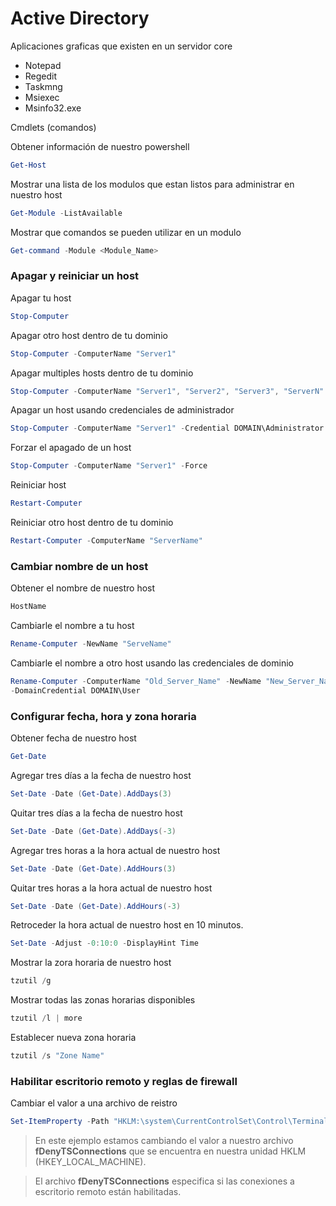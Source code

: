# Active Directory

Aplicaciones graficas que existen en un servidor core

- Notepad
- Regedit
- Taskmng
- Msiexec
- Msinfo32.exe

Cmdlets (comandos)

Obtener información de nuestro powershell
```powershell
Get-Host
```
Mostrar una lista de los modulos que estan listos para administrar en nuestro host
```powershell
Get-Module -ListAvailable
```
Mostrar que comandos se pueden utilizar en un modulo
```powershell
Get-command -Module <Module_Name>
```

### Apagar y reiniciar un host

Apagar tu host
```powershell
Stop-Computer
```
Apagar otro host dentro de tu dominio
```powershell
Stop-Computer -ComputerName "Server1"
```
Apagar multiples hosts dentro de tu dominio
```powershell
Stop-Computer -ComputerName "Server1", "Server2", "Server3", "ServerN"
```
Apagar un host usando credenciales de administrador
```powershell
Stop-Computer -ComputerName "Server1" -Credential DOMAIN\Administrator
```
Forzar el apagado de un host
```powershell
Stop-Computer -ComputerName "Server1" -Force
```
Reiniciar host
```powershell
Restart-Computer
```
Reiniciar otro host dentro de tu dominio
```powershell
Restart-Computer -ComputerName "ServerName"
```

### Cambiar nombre de un host

Obtener el nombre de nuestro host
```powershell
HostName
```
Cambiarle el nombre a tu host
```powershell
Rename-Computer -NewName "ServeName"
```
Cambiarle el nombre a otro host usando las credenciales de dominio
```powershell
Rename-Computer -ComputerName "Old_Server_Name" -NewName "New_Server_Name"
-DomainCredential DOMAIN\User
```

### Configurar fecha, hora y zona horaria

Obtener fecha de nuestro host
```powershell 
Get-Date
```
Agregar tres días a la fecha de nuestro host
```powershell
Set-Date -Date (Get-Date).AddDays(3)
```
Quitar tres días a la fecha de nuestro host
```powershell
Set-Date -Date (Get-Date).AddDays(-3)
```
Agregar tres horas a la hora actual de nuestro host
```powershell
Set-Date -Date (Get-Date).AddHours(3)
```
Quitar tres horas a la hora actual de nuestro host
```powershell
Set-Date -Date (Get-Date).AddHours(-3)
```
Retroceder la hora actual de nuestro host en 10 minutos.
```powershell
Set-Date -Adjust -0:10:0 -DisplayHint Time
```
Mostrar la zora horaria de nuestro host
```powershell
tzutil /g
```
Mostrar todas las zonas horarias disponibles
```powershell
tzutil /l | more
```
Establecer nueva zona horaria
```powershell
tzutil /s "Zone Name" 
```

### Habilitar escritorio remoto y reglas de firewall

Cambiar el valor a una archivo de reistro
```powershell
Set-ItemProperty -Path "HKLM:\system\CurrentControlSet\Control\Terminal Server" -name "fDenyTSConnections" -value 0
```
> En este ejemplo estamos cambiando el valor a nuestro archivo **fDenyTSConnections** que se encuentra en nuestra unidad HKLM (HKEY_LOCAL_MACHINE). 

> El archivo **fDenyTSConnections** especifica si las conexiones a escritorio remoto están habilitadas.
 